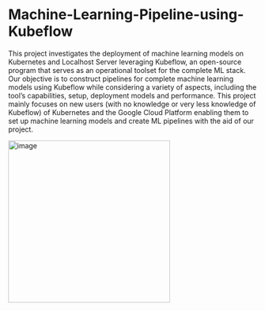 # Machine-Learning-Pipeline-using-Kubeflow

This project investigates the deployment of machine learning models on Kubernetes and Localhost Server leveraging Kubeflow, 
an open-source program that serves as an operational toolset for the complete ML stack. Our objective is to construct pipelines 
for complete machine learning models using Kubeflow while considering a variety of aspects, including the tool’s capabilities, 
setup, deployment models and performance. This project mainly focuses on new users (with no knowledge or very less knowledge of Kubeflow)
of Kubernetes and the Google Cloud Platform enabling them to set up machine learning models and create ML pipelines with the aid of our project.

<img width="327" alt="image" src="https://user-images.githubusercontent.com/11815663/199405667-3f7062b0-bbf9-44ab-9429-6f20484d43cb.png">
